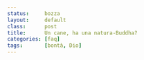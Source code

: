 ```yaml
---
status:     bozza
layout:     default
class:      post
title:      Un cane, ha una natura-Buddha?
categories: [faq]
tags:       [bontà, Dio]
---
```

